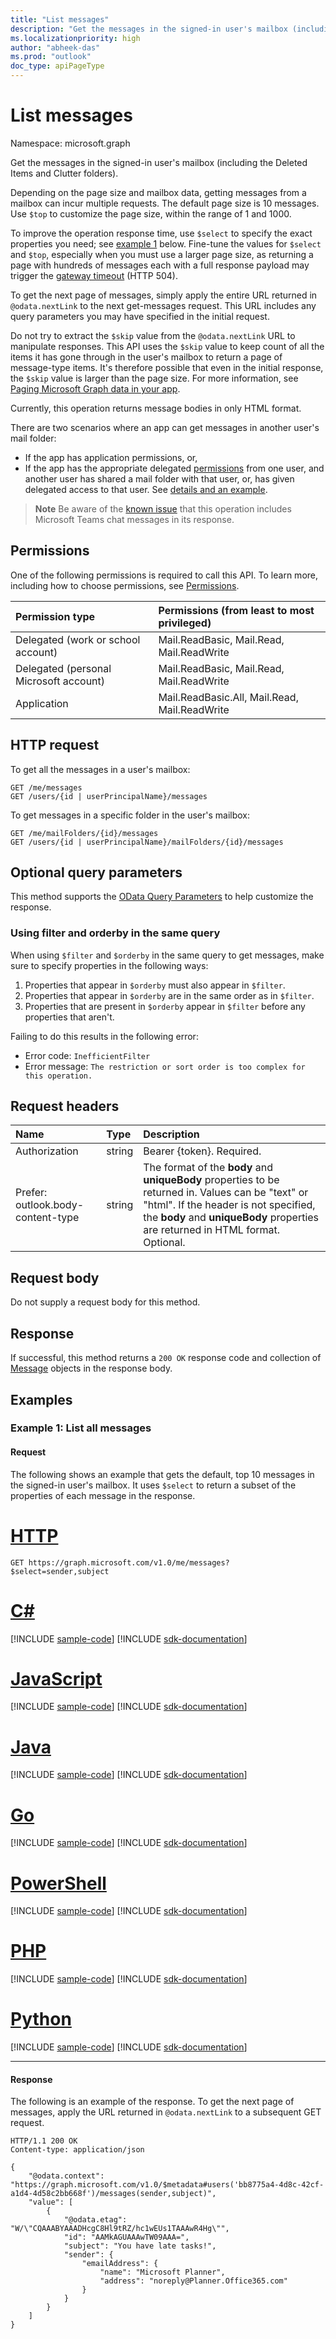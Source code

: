 ```yaml
---
title: "List messages"
description: "Get the messages in the signed-in user's mailbox (including the Deleted Items and Clutter folders)."
ms.localizationpriority: high
author: "abheek-das"
ms.prod: "outlook"
doc_type: apiPageType
---
```


# List messages

Namespace: microsoft.graph

Get the messages in the signed-in user's mailbox (including the Deleted Items and Clutter folders).

Depending on the page size and mailbox data, getting messages from a mailbox can incur multiple requests. The default page size is 10 messages. Use `$top` to customize the page size, within the range of 1 and 1000.

To improve the operation response time, use `$select` to specify the exact properties you need; see [example 1](#example-1-list-all-messages) below. Fine-tune the values for `$select` and `$top`, especially when you must use a larger page size, as returning a page with hundreds of messages each with a full response payload may trigger the [gateway timeout](/graph/errors#http-status-codes) (HTTP 504).

To get the next page of messages, simply apply the entire URL returned in `@odata.nextLink` to the next get-messages request. This URL includes any query parameters you may have specified in the initial request. 

Do not try to extract the `$skip` value from the `@odata.nextLink` URL to manipulate responses. This API uses the `$skip` value to keep count of all the items it has gone through in the user's mailbox to return a page of message-type items. It's therefore possible that even in the initial response, the `$skip` value is larger than the page size. For more information, see [Paging Microsoft Graph data in your app](/graph/paging).

Currently, this operation returns message bodies in only HTML format.

There are two scenarios where an app can get messages in another user's mail folder:

* If the app has application permissions, or,
* If the app has the appropriate delegated [permissions](#permissions) from one user, and another user has shared a mail folder with that user, or, has given delegated access to that user. See [details and an example](/graph/outlook-share-messages-folders).

> **Note** Be aware of the [known issue](/graph/known-issues#get-messages-returns-chats-in-microsoft-teams) that this operation includes Microsoft Teams chat messages in its response.

## Permissions
One of the following permissions is required to call this API. To learn more, including how to choose permissions, see [Permissions](/graph/permissions-reference).

|Permission type      | Permissions (from least to most privileged)              |
|:--------------------|:---------------------------------------------------------|
|Delegated (work or school account) | Mail.ReadBasic, Mail.Read, Mail.ReadWrite    |
|Delegated (personal Microsoft account) | Mail.ReadBasic, Mail.Read, Mail.ReadWrite    |
|Application | Mail.ReadBasic.All, Mail.Read, Mail.ReadWrite |

## HTTP request

To get all the messages in a user's mailbox:

<!-- { "blockType": "ignored" } -->
```http
GET /me/messages
GET /users/{id | userPrincipalName}/messages
```

To get messages in a specific folder in the user's mailbox:

<!-- { "blockType": "ignored" } -->
```http
GET /me/mailFolders/{id}/messages
GET /users/{id | userPrincipalName}/mailFolders/{id}/messages
```

## Optional query parameters
This method supports the [OData Query Parameters](/graph/query-parameters) to help customize the response.

### Using filter and orderby in the same query
When using `$filter` and `$orderby` in the same query to get messages, make sure to specify properties in the following ways:

1. Properties that appear in `$orderby` must also appear in `$filter`. 
2. Properties that appear in `$orderby` are in the same order as in `$filter`.
3. Properties that are present in `$orderby` appear in `$filter` before any properties that aren't.

Failing to do this results in the following error:

- Error code: `InefficientFilter`
- Error message: `The restriction or sort order is too complex for this operation.`

## Request headers
| Name       | Type | Description|
|:-----------|:------|:----------|
| Authorization  | string  | Bearer {token}. Required. |
| Prefer: outlook.body-content-type | string | The format of the **body** and **uniqueBody** properties to be returned in. Values can be "text" or "html". If the header is not specified, the **body** and **uniqueBody** properties are returned in HTML format. Optional. |


## Request body
Do not supply a request body for this method.

## Response

If successful, this method returns a `200 OK` response code and collection of [Message](../resources/message.md) objects in the response body.

## Examples
### Example 1: List all messages
#### Request
The following shows an example that gets the default, top 10 messages in the signed-in user's mailbox. It uses `$select` to return a subset of the properties of each message in the response.

# [HTTP](#tab/http)
<!-- {
  "blockType": "request",
  "name": "get_messages"
}-->
```msgraph-interactive
GET https://graph.microsoft.com/v1.0/me/messages?$select=sender,subject
```

# [C#](#tab/csharp)
[!INCLUDE [sample-code](../includes/snippets/csharp/get-messages-csharp-snippets.md)]
[!INCLUDE [sdk-documentation](../includes/snippets/snippets-sdk-documentation-link.md)]

# [JavaScript](#tab/javascript)
[!INCLUDE [sample-code](../includes/snippets/javascript/get-messages-javascript-snippets.md)]
[!INCLUDE [sdk-documentation](../includes/snippets/snippets-sdk-documentation-link.md)]

# [Java](#tab/java)
[!INCLUDE [sample-code](../includes/snippets/java/get-messages-java-snippets.md)]
[!INCLUDE [sdk-documentation](../includes/snippets/snippets-sdk-documentation-link.md)]

# [Go](#tab/go)
[!INCLUDE [sample-code](../includes/snippets/go/get-messages-go-snippets.md)]
[!INCLUDE [sdk-documentation](../includes/snippets/snippets-sdk-documentation-link.md)]

# [PowerShell](#tab/powershell)
[!INCLUDE [sample-code](../includes/snippets/powershell/get-messages-powershell-snippets.md)]
[!INCLUDE [sdk-documentation](../includes/snippets/snippets-sdk-documentation-link.md)]

# [PHP](#tab/php)
[!INCLUDE [sample-code](../includes/snippets/php/get-messages-php-snippets.md)]
[!INCLUDE [sdk-documentation](../includes/snippets/snippets-sdk-documentation-link.md)]

# [Python](#tab/python)
[!INCLUDE [sample-code](../includes/snippets/python/get-messages-python-snippets.md)]
[!INCLUDE [sdk-documentation](../includes/snippets/snippets-sdk-documentation-link.md)]

---

#### Response
The following is an example of the response. To get the next page of messages, apply the URL returned in `@odata.nextLink` to a subsequent GET request.

<!-- {
  "blockType": "response",
  "truncated": true,
  "@odata.type": "microsoft.graph.message",
  "isCollection": true
} -->
```http
HTTP/1.1 200 OK
Content-type: application/json

{
    "@odata.context": "https://graph.microsoft.com/v1.0/$metadata#users('bb8775a4-4d8c-42cf-a1d4-4d58c2bb668f')/messages(sender,subject)",
    "value": [
        {
            "@odata.etag": "W/\"CQAAABYAAADHcgC8Hl9tRZ/hc1wEUs1TAAAwR4Hg\"",
            "id": "AAMkAGUAAAwTW09AAA=",
            "subject": "You have late tasks!",
            "sender": {
                "emailAddress": {
                    "name": "Microsoft Planner",
                    "address": "noreply@Planner.Office365.com"
                }
            }
        }
    ]
}
```

<!-- uuid: 8fcb5dbc-d5aa-4681-8e31-b001d5168d79
2015-10-25 14:57:30 UTC -->
<!-- {
  "type": "#page.annotation",
  "description": "List messages",
  "keywords": "",
  "section": "documentation",
  "tocPath": "",
  "suppressions": [
  ]
}-->
